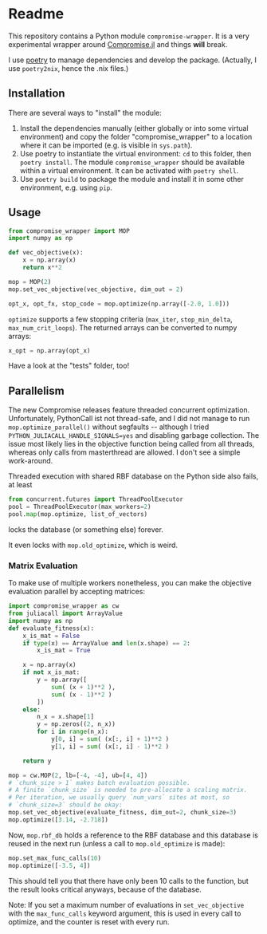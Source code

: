 # Readme

This repository contains a Python module `compromise-wrapper`.
It is a very experimental wrapper around [Compromise.jl](https://github.com/manuelbb-upb/Compromise.jl) and things **will** break.

I use [poetry](https://python-poetry.org/) to manage dependencies and develop the package.
(Actually, I use `poetry2nix`, hence the .nix files.)

## Installation
There are several ways to "install" the module:

1) Install the dependencies manually (either globally or into some virtual environment) and copy the folder "compromise_wrapper" to a location where it can be imported (e.g. is visible in `sys.path`).
2) Use poetry to instantiate the virtual environment: `cd` to this folder, then `poetry install`.
   The module `compromise_wrapper` should be available within a virtual environment.
   It can be activated with `poetry shell`.
3) Use `poetry build` to package the module and install it in some other environment, e.g. using `pip`.

## Usage

```python
from compromise_wrapper import MOP
import numpy as np

def vec_objective(x):
    x = np.array(x)
    return x**2

mop = MOP(2)
mop.set_vec_objective(vec_objective, dim_out = 2)

opt_x, opt_fx, stop_code = mop.optimize(np.array([-2.0, 1.0]))
```

`optimize` supports a few stopping criteria (`max_iter`, `stop_min_delta`, `max_num_crit_loops`).
The returned arrays can be converted to numpy arrays:
```python
x_opt = np.array(opt_x)
```

Have a look at the "tests" folder, too!

## Parallelism

The new Compromise releases feature threaded concurrent optimization.
Unfortunately, PythonCall ist not thread-safe, and I did not manage to run `mop.optimize_parallel()` without segfaults --
although I tried `PYTHON_JULIACALL_HANDLE_SIGNALS=yes` and disabling garbage collection.
The issue most likely lies in the objective function being called from all threads, whereas only calls from masterthread are
allowed.
I don't see a simple work-around.

Threaded execution with shared RBF database on the Python side also fails, at least
```python
from concurrent.futures import ThreadPoolExecutor
pool = ThreadPoolExecutor(max_workers=2)
pool.map(mop.optimize, list_of_vectors)
```
locks the database (or something else) forever.

It even locks with `mop.old_optimize`, which is weird.

### Matrix Evaluation

To make use of multiple workers nonetheless, you can make the objective evaluation parallel by accepting matrices:
```python
import compromise_wrapper as cw
from juliacall import ArrayValue
import numpy as np
def evaluate_fitness(x):
    x_is_mat = False
    if type(x) == ArrayValue and len(x.shape) == 2:
        x_is_mat = True

    x = np.array(x)
    if not x_is_mat:
        y = np.array([
            sum( (x + 1)**2 ),
            sum( (x - 1)**2 )
        ])
    else:
        n_x = x.shape[1]
        y = np.zeros((2, n_x))
        for i in range(n_x):
            y[0, i] = sum( (x[:, i] + 1)**2 )
            y[1, i] = sum( (x[:, i] - 1)**2 )

    return y

mop = cw.MOP(2, lb=[-4, -4], ub=[4, 4])
# `chunk_size > 1` makes batch evaluation possible.
# A finite `chunk_size` is needed to pre-allocate a scaling matrix.
# Per iteration, we usually query `num_vars` sites at most, so
# `chunk_size=3` should be okay:
mop.set_vec_objective(evaluate_fitness, dim_out=2, chunk_size=3)
mop.optimize([3.14, -2.718])
```
Now, `mop.rbf_db` holds a reference to the RBF database and this database is
reused in the next run (unless a call to `mop.old_optimize` is made):
```python
mop.set_max_func_calls(10)
mop.optimize([-3.5, 4])
```
This should tell you that there have only been 10 calls to the function, but the result looks
critical anyways, because of the database.

Note: If you set a maximum number of evaluations in `set_vec_objective` with the
`max_func_calls` keyword argument, this is used in every call to optimize, and
the counter is reset with every run.

